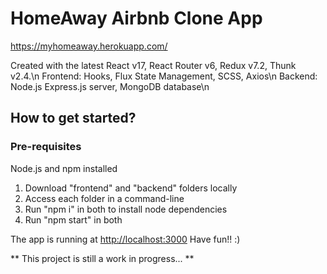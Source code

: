 # HomeAway Airbnb Clone App

https://myhomeaway.herokuapp.com/

Created with the latest React v17, React Router v6, Redux v7.2, Thunk v2.4.\n
Frontend: Hooks, Flux State Management, SCSS, Axios\n
Backend: Node.js Express.js server, MongoDB database\n

## How to get started?

### Pre-requisites 
 Node.js and npm installed

1. Download "frontend" and "backend" folders locally
2. Access each folder in a command-line
3. Run "npm i" in both to install node dependencies
4. Run "npm start" in both

The app is running at [http://localhost:3000](http://localhost:3000)
Have fun!! :)

** This project is still a work in progress... **

